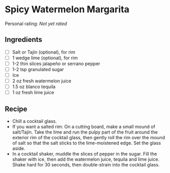 <!-- Do not modify sections with "AUTO-*". They are updated by make.py -->

# Spicy Watermelon Margarita

<!-- rating=0; (User can specify rating on scale of 1-5) -->
<!-- AUTO-UserRating -->
Personal rating: *Not yet rated*
<!-- /AUTO-UserRating -->

<!-- name_image=None; (User can specify image name) -->
<!-- AUTO-Image -->
<!-- TODO: Capture image -->
<!-- /AUTO-Image -->

## Ingredients

* [ ] Salt or Tajín (optional), for rim
* [ ] 1 wedge lime (optional), for rim
* [ ] 1-2 thin slices jalapeño or serrano pepper
* [ ] 1-2 tsp granulated sugar
* [ ] Ice
* [ ] 2 oz fresh watermelon juice
* [ ] 1.5 oz blanco tequila
* [ ] 1 oz fresh lime juice

## Recipe

* Chill a cocktail glass.
* If you want a salted rim: On a cutting board, make a small mound of salt/Tajín. Take the lime and run the pulpy part of the fruit around the exterior rim of the cocktail glass, then gently roll the rim over the mound of salt so that the salt sticks to the lime-moistened edge. Set the glass aside.
* In a cocktail shaker, muddle the slices of pepper in the sugar. Fill the shaker with ice, then add the watermelon juice, tequila and lime juice. Shake hard for 30 seconds, then double-strain into the cocktail glass.
